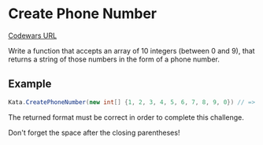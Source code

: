 ﻿# Create Phone Number

[Codewars URL](https://www.codewars.com/kata/525f50e3b73515a6db000b83)

Write a function that accepts an array of 10 integers (between 0 and 9), that returns a string of those numbers in the form of a phone number.

## Example
```cs
Kata.CreatePhoneNumber(new int[] {1, 2, 3, 4, 5, 6, 7, 8, 9, 0}) // => returns "(123) 456-7890"
```
The returned format must be correct in order to complete this challenge.

Don't forget the space after the closing parentheses!